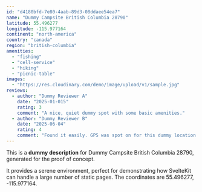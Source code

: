 ```yaml
---
id: "d4180bfd-7e80-4aab-89d3-08ddaee54ea7"
name: "Dummy Campsite British Columbia 28790"
latitude: 55.496277
longitude: -115.977164
continent: "north-america"
country: "canada"
region: "british-columbia"
amenities:
  - "fishing"
  - "cell-service"
  - "hiking"
  - "picnic-table"
images:
  - "https://res.cloudinary.com/demo/image/upload/v1/sample.jpg"
reviews:
  - author: "Dummy Reviewer A"
    date: "2025-01-015"
    rating: 3
    comment: "A nice, quiet dummy spot with some basic amenities."
  - author: "Dummy Reviewer B"
    date: "2025-06-04"
    rating: 4
    comment: "Found it easily. GPS was spot on for this dummy location."
---
```


This is a **dummy description** for Dummy Campsite British Columbia 28790, generated for the proof of concept.

It provides a serene environment, perfect for demonstrating how SvelteKit can handle a large number of static pages. The coordinates are 55.496277, -115.977164.
